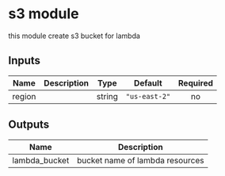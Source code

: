 # s3 module 

this module create s3 bucket for lambda


## Inputs

| Name | Description | Type | Default | Required |
|------|-------------|:----:|:-----:|:-----:|
| region |  | string | `"us-east-2"` | no |

## Outputs

| Name | Description |
|------|-------------|
| lambda\_bucket | bucket name of lambda resources |
